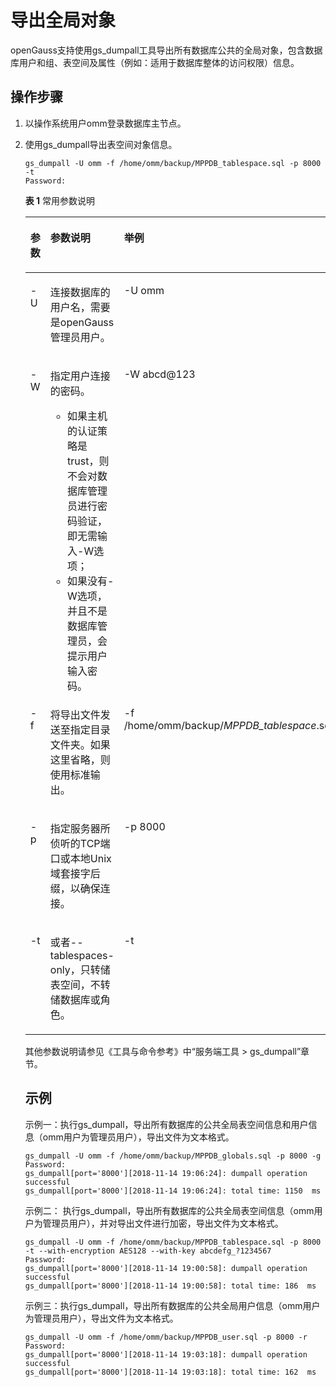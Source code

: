 # 导出全局对象

openGauss支持使用gs\_dumpall工具导出所有数据库公共的全局对象，包含数据库用户和组、表空间及属性（例如：适用于数据库整体的访问权限）信息。

## 操作步骤<a name="zh-cn_topic_0237121174_section5854958132810"></a>

1.  以操作系统用户omm登录数据库主节点。
2.  使用gs\_dumpall导出表空间对象信息。

    ```
    gs_dumpall -U omm -f /home/omm/backup/MPPDB_tablespace.sql -p 8000 -t
    Password:
    ```

    **表 1**  常用参数说明
    
    <a name="zh-cn_topic_0237121174_table1781122816253"></a>
    <table><thead align="left"><tr id="zh-cn_topic_0237121174_row10837281257"><th class="cellrowborder" valign="top" width="25%" id="mcps1.2.4.1.1"><p id="zh-cn_topic_0237121174_p48382816258"><a name="zh-cn_topic_0237121174_p48382816258"></a><a name="zh-cn_topic_0237121174_p48382816258"></a>参数</p>
    </th>
    <th class="cellrowborder" valign="top" width="43.33%" id="mcps1.2.4.1.2"><p id="zh-cn_topic_0237121174_p18332812257"><a name="zh-cn_topic_0237121174_p18332812257"></a><a name="zh-cn_topic_0237121174_p18332812257"></a>参数说明</p>
    </th>
    <th class="cellrowborder" valign="top" width="31.669999999999998%" id="mcps1.2.4.1.3"><p id="zh-cn_topic_0237121174_p583122816257"><a name="zh-cn_topic_0237121174_p583122816257"></a><a name="zh-cn_topic_0237121174_p583122816257"></a>举例</p>
    </th>
    </tr>
    </thead>
    <tbody><tr id="zh-cn_topic_0237121174_row1483528152520"><td class="cellrowborder" valign="top" width="25%" headers="mcps1.2.4.1.1 "><p id="zh-cn_topic_0237121174_p3830287252"><a name="zh-cn_topic_0237121174_p3830287252"></a><a name="zh-cn_topic_0237121174_p3830287252"></a>-U</p>
    </td>
    <td class="cellrowborder" valign="top" width="43.33%" headers="mcps1.2.4.1.2 "><p id="zh-cn_topic_0237121174_p8232111218592"><a name="zh-cn_topic_0237121174_p8232111218592"></a><a name="zh-cn_topic_0237121174_p8232111218592"></a>连接数据库的用户名，需要是openGauss管理员用户。</p>
    </td>
    <td class="cellrowborder" valign="top" width="31.669999999999998%" headers="mcps1.2.4.1.3 "><p id="zh-cn_topic_0237121174_p1583152842510"><a name="zh-cn_topic_0237121174_p1583152842510"></a><a name="zh-cn_topic_0237121174_p1583152842510"></a>-U <span id="zh-cn_topic_0237121174_text086013275487"><a name="zh-cn_topic_0237121174_text086013275487"></a><a name="zh-cn_topic_0237121174_text086013275487"></a>omm</span></p>
    </td>
    </tr>
    <tr id="zh-cn_topic_0237121174_row199295855317"><td class="cellrowborder" valign="top" width="25%" headers="mcps1.2.4.1.1 "><p id="zh-cn_topic_0237121174_p89920588539"><a name="zh-cn_topic_0237121174_p89920588539"></a><a name="zh-cn_topic_0237121174_p89920588539"></a>-W</p>
    </td>
    <td class="cellrowborder" valign="top" width="43.33%" headers="mcps1.2.4.1.2 "><p id="zh-cn_topic_0237121174_p69431335210"><a name="zh-cn_topic_0237121174_p69431335210"></a><a name="zh-cn_topic_0237121174_p69431335210"></a>指定用户连接的密码。</p>
    <a name="zh-cn_topic_0237121174_ul194074341627"></a><a name="zh-cn_topic_0237121174_ul194074341627"></a><ul id="zh-cn_topic_0237121174_ul194074341627"><li>如果主机的认证策略是trust，则不会对数据库管理员进行密码验证，即无需输入-W选项；</li><li>如果没有-W选项，并且不是数据库管理员，会提示用户输入密码。</li></ul>
    </td>
    <td class="cellrowborder" valign="top" width="31.669999999999998%" headers="mcps1.2.4.1.3 "><p id="zh-cn_topic_0237121174_p1898043113581"><a name="zh-cn_topic_0237121174_p1898043113581"></a><a name="zh-cn_topic_0237121174_p1898043113581"></a>-W abcd@123</p>
    </td>
    </tr>
    <tr id="zh-cn_topic_0237121174_row1823810139566"><td class="cellrowborder" valign="top" width="25%" headers="mcps1.2.4.1.1 "><p id="zh-cn_topic_0237121174_p11238171316560"><a name="zh-cn_topic_0237121174_p11238171316560"></a><a name="zh-cn_topic_0237121174_p11238171316560"></a>-f</p>
    </td>
    <td class="cellrowborder" valign="top" width="43.33%" headers="mcps1.2.4.1.2 "><p id="zh-cn_topic_0237121174_p323861311565"><a name="zh-cn_topic_0237121174_p323861311565"></a><a name="zh-cn_topic_0237121174_p323861311565"></a>将导出文件发送至指定目录文件夹。如果这里省略，则使用标准输出。</p>
    </td>
    <td class="cellrowborder" valign="top" width="31.669999999999998%" headers="mcps1.2.4.1.3 "><p id="zh-cn_topic_0237121174_p11238513175619"><a name="zh-cn_topic_0237121174_p11238513175619"></a><a name="zh-cn_topic_0237121174_p11238513175619"></a>-f /home/<span id="zh-cn_topic_0237121174_text45761636125319"><a name="zh-cn_topic_0237121174_text45761636125319"></a><a name="zh-cn_topic_0237121174_text45761636125319"></a>omm</span>/backup/<em id="zh-cn_topic_0237121174_i022863611191"><a name="zh-cn_topic_0237121174_i022863611191"></a><a name="zh-cn_topic_0237121174_i022863611191"></a>MPPDB_tablespace</em>.sql</p>
    </td>
    </tr>
    <tr id="zh-cn_topic_0237121174_row9411195215519"><td class="cellrowborder" valign="top" width="25%" headers="mcps1.2.4.1.1 "><p id="zh-cn_topic_0237121174_p84119521250"><a name="zh-cn_topic_0237121174_p84119521250"></a><a name="zh-cn_topic_0237121174_p84119521250"></a>-p</p>
    </td>
    <td class="cellrowborder" valign="top" width="43.33%" headers="mcps1.2.4.1.2 "><p id="zh-cn_topic_0237121174_p14838631464"><a name="zh-cn_topic_0237121174_p14838631464"></a><a name="zh-cn_topic_0237121174_p14838631464"></a>指定服务器所侦听的TCP端口或本地Unix域套接字后缀，以确保连接。</p>
    </td>
    <td class="cellrowborder" valign="top" width="31.669999999999998%" headers="mcps1.2.4.1.3 "><p id="zh-cn_topic_0237121174_p341117521853"><a name="zh-cn_topic_0237121174_p341117521853"></a><a name="zh-cn_topic_0237121174_p341117521853"></a>-p <span id="zh-cn_topic_0237121174_text11526133105112"><a name="zh-cn_topic_0237121174_text11526133105112"></a><a name="zh-cn_topic_0237121174_text11526133105112"></a>8000</span></p>
    </td>
    </tr>
    <tr id="zh-cn_topic_0237121174_row1339718574716"><td class="cellrowborder" valign="top" width="25%" headers="mcps1.2.4.1.1 "><p id="zh-cn_topic_0237121174_p18625164815715"><a name="zh-cn_topic_0237121174_p18625164815715"></a><a name="zh-cn_topic_0237121174_p18625164815715"></a>-t</p>
    </td>
    <td class="cellrowborder" valign="top" width="43.33%" headers="mcps1.2.4.1.2 "><p id="zh-cn_topic_0237121174_p1962511481717"><a name="zh-cn_topic_0237121174_p1962511481717"></a><a name="zh-cn_topic_0237121174_p1962511481717"></a>或者--tablespaces-only，只转储表空间，不转储数据库或角色。</p>
    </td>
    <td class="cellrowborder" valign="top" width="31.669999999999998%" headers="mcps1.2.4.1.3 "><p id="zh-cn_topic_0237121174_p1662514481776"><a name="zh-cn_topic_0237121174_p1662514481776"></a><a name="zh-cn_topic_0237121174_p1662514481776"></a>-t</p>
    </td>
    </tr>
</tbody>
    </table>
    
其他参数说明请参见《工具与命令参考》中“服务端工具 > gs_dumpall”章节。

## 示例<a name="zh-cn_topic_0237121174_section191141882614"></a>

示例一：执行gs\_dumpall，导出所有数据库的公共全局表空间信息和用户信息（omm用户为管理员用户），导出文件为文本格式。

```
gs_dumpall -U omm -f /home/omm/backup/MPPDB_globals.sql -p 8000 -g
Password:
gs_dumpall[port='8000'][2018-11-14 19:06:24]: dumpall operation successful
gs_dumpall[port='8000'][2018-11-14 19:06:24]: total time: 1150  ms
```

示例二： 执行gs\_dumpall，导出所有数据库的公共全局表空间信息（omm用户为管理员用户），并对导出文件进行加密，导出文件为文本格式。

```
gs_dumpall -U omm -f /home/omm/backup/MPPDB_tablespace.sql -p 8000 -t --with-encryption AES128 --with-key abcdefg_?1234567
Password:
gs_dumpall[port='8000'][2018-11-14 19:00:58]: dumpall operation successful
gs_dumpall[port='8000'][2018-11-14 19:00:58]: total time: 186  ms
```

示例三：执行gs\_dumpall，导出所有数据库的公共全局用户信息（omm用户为管理员用户），导出文件为文本格式。

```
gs_dumpall -U omm -f /home/omm/backup/MPPDB_user.sql -p 8000 -r
Password:
gs_dumpall[port='8000'][2018-11-14 19:03:18]: dumpall operation successful
gs_dumpall[port='8000'][2018-11-14 19:03:18]: total time: 162  ms
```

